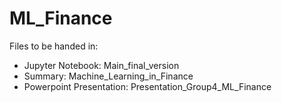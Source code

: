 # ML_Finance

Files to be handed in:
- Jupyter Notebook: Main_final_version 
- Summary: Machine_Learning_in_Finance
- Powerpoint Presentation: Presentation_Group4_ML_Finance
